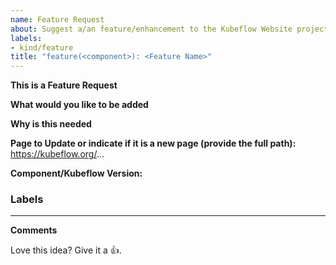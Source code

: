 ```yaml
---
name: Feature Request
about: Suggest a/an feature/enhancement to the Kubeflow Website project
labels:
- kind/feature
title: "feature(<component>): <Feature Name>"
---
```

**This is a Feature Request**

<!-- Please only use this template for submitting feature/enhancement requests -->
<!-- See https://www.kubeflow.org/docs/about/contributing/ for guidance on writing an actionable issue description. -->

**What would you like to be added**
<!-- Describe as precisely as possible how this feature/enhancement should work from the user perspective. What should be changed, etc. -->

**Why is this needed**


**Page to Update or indicate if it is a new page (provide the full path):**
https://kubeflow.org/...


<!--Component/Kubeflow Version:-->
**Component/Kubeflow Version:**

<!--Additional Information:-->
### Labels
<!-- Please include labels below by uncommenting them to help us better triage issues -->

<!-- /area central-dashboard -->
<!-- /area katib -->
<!-- /area model-registry -->
<!-- /area notebooks -->
<!-- /area pipelines -->
<!-- /area spark-operator -->
<!-- /area trainer -->
<!-- /area other -->
---

**Comments**
<!-- Any additional related comments that might help. Drawings/mockups would be extremely helpful (if required). -->

<!-- Don't delete the message below to encourage users to support your issue! -->
Love this idea? Give it a 👍. 